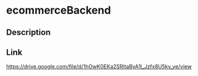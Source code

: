 # ecommerceBackend

## Description

## Link
https://drive.google.com/file/d/1hOwK0EKa2SRltaByA1l_Jzfx8U5kv_ve/view
